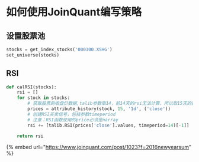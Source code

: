 # 如何使用JoinQuant编写策略

## 设置股票池

```python
stocks = get_index_stocks('000300.XSHG')  
set_universe(stocks)
```

## RSI

```python
def calRSI(stocks):
    rsi = []
    for stock in stocks:
        # 获取股票的收盘价数据,talib参数取14，前14天的rsi无法计算，所以取15天的数据
        prices = attribute_history(stock, 15, '1d', ('close'))
        # 创建RSI买卖信号，包括参数timeperiod
        # 注意：RSI函数使用的price必须是narray
        rsi += [talib.RSI(prices['close'].values, timeperiod=14)[-1]]

    return rsi

```

{% embed url="https://www.joinquant.com/post/1023?f=2016newyearsum" %}


